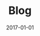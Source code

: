 ---
layout: layouts/blog.njk
title: Blog
metaDescription: A sample Blog page listing various posts and authors.
date: 2017-01-01
permalink: "https://www.notion.so/jugnarain/Books-e966a47d3c4f491e989f88a28c839e00?pvs=4"
eleventyNavigation:
  key: Notes
  order: 1
---